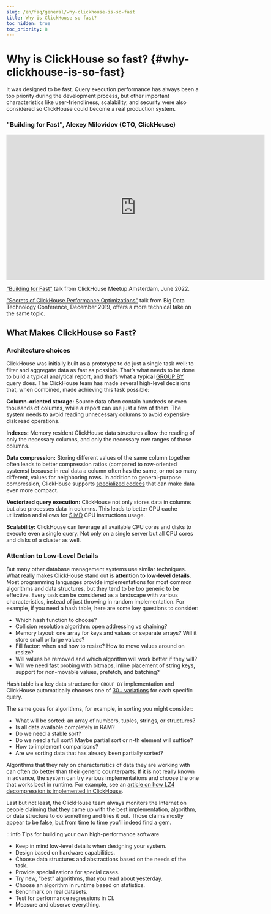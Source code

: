 ```yaml
---
slug: /en/faq/general/why-clickhouse-is-so-fast
title: Why is ClickHouse so fast?
toc_hidden: true
toc_priority: 8
---
```


# Why is ClickHouse so fast? {#why-clickhouse-is-so-fast}

It was designed to be fast. Query execution performance has always been a top priority during the development process, but other important characteristics like user-friendliness, scalability, and security were also considered so ClickHouse could become a real production system.

### "Building for Fast", Alexey Milovidov (CTO, ClickHouse)

<iframe width="675" height="380" src="https://www.youtube.com/embed/CAS2otEoerM" frameborder="0" allow="accelerometer; autoplay; gyroscope; picture-in-picture" allowfullscreen></iframe>

["Building for Fast"](https://www.youtube.com/watch?v=CAS2otEoerM) talk from ClickHouse Meetup Amsterdam, June 2022.

["Secrets of ClickHouse Performance Optimizations"](https://www.youtube.com/watch?v=ZOZQCQEtrz8) talk from Big Data Technology Conference, December 2019, offers a more technical take on the same topic.

## What Makes ClickHouse so Fast?

### Architecture choices

ClickHouse was initially built as a prototype to do just a single task well: to filter and aggregate data as fast as possible. That’s what needs to be done to build a typical analytical report, and that’s what a typical [GROUP BY](https://clickhouse.com/docs/en/sql-reference/statements/select/group-by.md) query does. The ClickHouse team has made several high-level decisions that, when combined, made achieving this task possible:

**Column-oriented storage:**   Source data often contain hundreds or even thousands of columns, while a report can use just a few of them. The system needs to avoid reading unnecessary columns to avoid expensive disk read operations.

**Indexes:**  Memory resident ClickHouse data structures allow the reading of only the necessary columns, and only the necessary row ranges of those columns.

**Data compression:**   Storing different values of the same column together often leads to better compression ratios (compared to row-oriented systems) because in real data a column often has the same, or not so many different, values for neighboring rows. In addition to general-purpose compression, ClickHouse supports [specialized codecs](https://clickhouse.com/docs/en/sql-reference/statements/create/table.md/#specialized-codecs) that can make data even more compact.

**Vectorized query execution:**  ClickHouse not only stores data in columns but also processes data in columns. This leads to better CPU cache utilization and allows for [SIMD](https://en.wikipedia.org/wiki/SIMD) CPU instructions usage.

**Scalability:**   ClickHouse can leverage all available CPU cores and disks to execute even a single query. Not only on a single server but all CPU cores and disks of a cluster as well.

### Attention to Low-Level Details

But many other database management systems use similar techniques. What really makes ClickHouse stand out is **attention to low-level details**. Most programming languages provide implementations for most common algorithms and data structures, but they tend to be too generic to be effective. Every task can be considered as a landscape with various characteristics, instead of just throwing in random implementation. For example, if you need a hash table, here are some key questions to consider:

-   Which hash function to choose?
-   Collision resolution algorithm: [open addressing](https://en.wikipedia.org/wiki/Open_addressing) vs [chaining](https://en.wikipedia.org/wiki/Hash_table#Separate_chaining)?
-   Memory layout: one array for keys and values or separate arrays? Will it store small or large values?
-   Fill factor: when and how to resize? How to move values around on resize?
-   Will values be removed and which algorithm will work better if they will?
-   Will we need fast probing with bitmaps, inline placement of string keys, support for non-movable values, prefetch, and batching?

Hash table is a key data structure for `GROUP BY` implementation and ClickHouse automatically chooses one of [30+ variations](https://github.com/ClickHouse/ClickHouse/blob/master/src/Interpreters/Aggregator.h) for each specific query.

The same goes for algorithms, for example, in sorting you might consider:

-   What will be sorted: an array of numbers, tuples, strings, or structures?
-   Is all data available completely in RAM?
-   Do we need a stable sort?
-   Do we need a full sort? Maybe partial sort or n-th element will suffice?
-   How to implement comparisons?
-   Are we sorting data that has already been partially sorted?

Algorithms that they rely on characteristics of data they are working with can often do better than their generic counterparts. If it is not really known in advance, the system can try various implementations and choose the one that works best in runtime. For example, see an [article on how LZ4 decompression is implemented in ClickHouse](https://habr.com/en/company/yandex/blog/457612/).

Last but not least, the ClickHouse team always monitors the Internet on people claiming that they came up with the best implementation, algorithm, or data structure to do something and tries it out. Those claims mostly appear to be false, but from time to time you’ll indeed find a gem.

:::info Tips for building your own high-performance software
-   Keep in mind low-level details when designing your system.
-   Design based on hardware capabilities.
-   Choose data structures and abstractions based on the needs of the task.
-   Provide specializations for special cases.
-   Try new, "best" algorithms, that you read about yesterday.
-   Choose an algorithm in runtime based on statistics.
-   Benchmark on real datasets.
-   Test for performance regressions in CI.
-   Measure and observe everything.
